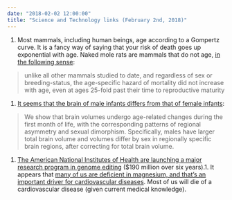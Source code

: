 ```yaml
---
date: "2018-02-02 12:00:00"
title: "Science and Technology links (February 2nd, 2018)"
---
```




1. Most mammals, including human beings, age according to a Gompertz curve. It is a fancy way of saying that your risk of death goes up exponential with age. Naked mole rats are mammals that do not age, [in the following sense](https://elifesciences.org/articles/31157#abstract):<br/>

> unlike all other mammals studied to date, and regardless of sex or breeding-status, the age-specific hazard of mortality did not increase with age, even at ages 25-fold past their time to reproductive maturity

1. [It seems that the brain of male infants differs from that of female infants](https://link.springer.com/article/10.1007/s00429-017-1600-2):<br/>

> We show that brain volumes undergo age-related changes during the first month of life, with the corresponding patterns of regional asymmetry and sexual dimorphism. Specifically, males have larger total brain volume and volumes differ by sex in regionally specific brain regions, after correcting for total brain volume.

1. [The American National Institutes of Health are launching a major research program in genome editing](https://www.nih.gov/news-events/news-releases/nih-launch-genome-editing-research-program) ($190 million over six years).1. It appears that [many of us are deficient in magnesium, and that&rsquo;s an important driver for cardiovascular diseases](http://openheart.bmj.com/content/5/1/e000668). Most of us will die of a cardiovascular disease (given current medical knowledge).


